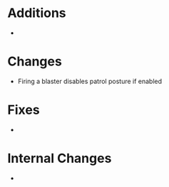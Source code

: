 # Additions

*

# Changes

* Firing a blaster disables patrol posture if enabled

# Fixes

*

# Internal Changes

*
